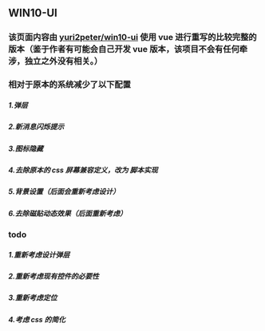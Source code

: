 ## WIN10-UI

### 该页面内容由 [yuri2peter/win10-ui](https://github.com/yuri2peter/win10-ui) 使用 vue 进行重写的比较完整的版本（鉴于作者有可能会自己开发 vue 版本，该项目不会有任何牵涉，独立之外没有相关。）

### 相对于原本的系统减少了以下配置
##### 1.弹层
##### 2.新消息闪烁提示
##### 3.图标隐藏
##### 4.去除原本的 css 屏幕兼容定义，改为 脚本实现
##### 5.背景设置（后面会重新考虑设计）
##### 6.去除磁贴动态效果（后面重新考虑）

### todo
##### 1.重新考虑设计弹层
##### 2.重新考虑现有控件的必要性
##### 3.重新考虑定位
##### 4.考虑 css 的简化